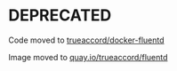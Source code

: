 # DEPRECATED

Code moved to [trueaccord/docker-fluentd](https://github.com/trueaccord/docker-fluentd)

Image moved to [quay.io/trueaccord/fluentd](https://quay.io/trueaccord/fluentd)